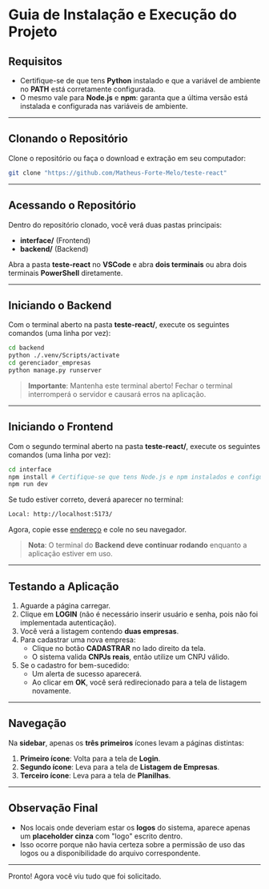 # Guia de Instalação e Execução do Projeto

## Requisitos

- Certifique-se de que tens **Python** instalado e que a variável de ambiente no **PATH** está corretamente configurada.
- O mesmo vale para **Node.js** e **npm**: garanta que a última versão está instalada e configurada nas variáveis de ambiente.

---

## Clonando o Repositório

Clone o repositório ou faça o download e extração em seu computador:

```sh
git clone "https://github.com/Matheus-Forte-Melo/teste-react"
```

---

## Acessando o Repositório

Dentro do repositório clonado, você verá duas pastas principais:

- **interface/** (Frontend)
- **backend/** (Backend)

Abra a pasta **teste-react** no **VSCode** e abra **dois terminais** ou abra dois terminais **PowerShell** diretamente.

---

## Iniciando o Backend

Com o terminal aberto na pasta **teste-react/**, execute os seguintes comandos (uma linha por vez):

```sh
cd backend
python ./.venv/Scripts/activate
cd gerenciador_empresas
python manage.py runserver
```

> **Importante**: Mantenha este terminal aberto! Fechar o terminal interromperá o servidor e causará erros na aplicação.

---

## Iniciando o Frontend

Com o segundo terminal aberto na pasta **teste-react/**, execute os seguintes comandos (uma linha por vez):

```sh
cd interface
npm install # Certifique-se que tens Node.js e npm instalados e configurados
npm run dev
```

Se tudo estiver correto, deverá aparecer no terminal:

```sh
Local: http://localhost:5173/
```

Agora, copie esse [endereço](http://localhost:5173/) e cole no seu navegador.

> **Nota**: O terminal do **Backend deve continuar rodando** enquanto a aplicação estiver em uso.

---

## Testando a Aplicação

1. Aguarde a página carregar.
2. Clique em **LOGIN** (não é necessário inserir usuário e senha, pois não foi implementada autenticação).
3. Você verá a listagem contendo **duas empresas**.
4. Para cadastrar uma nova empresa:
   - Clique no botão **CADASTRAR** no lado direito da tela.
   - O sistema valida **CNPJs reais**, então utilize um CNPJ válido.
5. Se o cadastro for bem-sucedido:
   - Um alerta de sucesso aparecerá.
   - Ao clicar em **OK**, você será redirecionado para a tela de listagem novamente.

---

## Navegação

Na **sidebar**, apenas os **três primeiros** ícones levam a páginas distintas:

1. **Primeiro ícone**: Volta para a tela de **Login**.
2. **Segundo ícone**: Leva para a tela de **Listagem de Empresas**.
3. **Terceiro ícone**: Leva para a tela de **Planilhas**.

---

## Observação Final

- Nos locais onde deveriam estar os **logos** do sistema, aparece apenas um **placeholder cinza** com "logo" escrito dentro.
- Isso ocorre porque não havia certeza sobre a permissão de uso das logos ou a disponibilidade do arquivo correspondente.

---

Pronto! Agora você viu tudo que foi solicitado.

